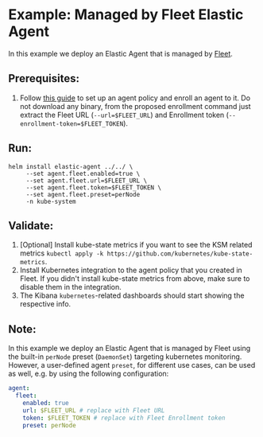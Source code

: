# Example: Managed by Fleet Elastic Agent

In this example we deploy an Elastic Agent that is managed by [Fleet](https://www.elastic.co/guide/en/fleet/current/manage-agents-in-fleet.html).

## Prerequisites:
1. Follow [this guide](https://www.elastic.co/guide/en/fleet/current/install-fleet-managed-elastic-agent.html#elastic-agent-installation-steps) to set up an agent policy and enroll an agent to it. Do not download any binary, from the proposed enrollment command just extract the Fleet URL (`--url=$FLEET_URL`) and Enrollment token (`--enrollment-token=$FLEET_TOKEN`).

## Run:

```console
helm install elastic-agent ../../ \
     --set agent.fleet.enabled=true \
     --set agent.fleet.url=$FLEET_URL \
     --set agent.fleet.token=$FLEET_TOKEN \
     --set agent.fleet.preset=perNode
     -n kube-system
```

## Validate:

1. [Optional] Install kube-state metrics if you want to see the KSM related metrics `kubectl apply -k https://github.com/kubernetes/kube-state-metrics`.
2. Install Kubernetes integration to the agent policy that you created in Fleet. If you didn't install kube-state metrics from above, make sure to disable them in the integration.
3. The Kibana `kubernetes`-related dashboards should start showing the respective info.

## Note:

In this example we deploy an Elastic Agent that is managed by Fleet using the built-in `perNode` preset (`DaemonSet`) targeting kubernetes monitoring. However, a user-defined agent `preset`, for different use cases, can be used as well, e.g. by using the following configuration:
```yaml
agent:
  fleet:
    enabled: true
    url: $FLEET_URL # replace with Fleet URL
    token: $FLEET_TOKEN # replace with Fleet Enrollment token
    preset: perNode
```
